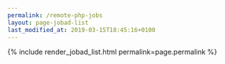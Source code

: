 ```yaml
---
permalink: /remote-php-jobs
layout: page-jobad-list
last_modified_at: 2019-03-15T18:45:16+0100
---
```

{% include render_jobad_list.html permalink=page.permalink %}
